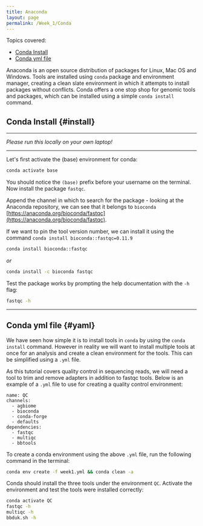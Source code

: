 ```yaml
---
title: Anaconda
layout: page
permalink: /Week_1/Conda
---
```


Topics covered:
- [Conda Install](#install)
- [Conda yml file](#yaml)


Anaconda is an open source distribution of packages for Linux, Mac OS and Windows. Tools are installed using `conda` package and environment manager, creating a clean slate environment in which it attempts to install packages without conflicts. Conda offers a one stop shop for genomic tools and packages, which can be installed using a simple `conda install` command.

## Conda Install {#install}

***

*Please run this locally on your own laptop!*

***

Let's first activate the (base) environment for conda:

```bash
conda activate base
```

You should notice the `(base)` prefix before your username on the terminal. Now install the package `fastqc`.

Append the channel in which to search for the package - looking at the Anaconda repository, we can see that it belongs to `bioconda` [https://anaconda.org/bioconda/fastqc](https://anaconda.org/bioconda/fastqc).

If we want to pin the tool version number, we can install it using the command `conda install bioconda::fastqc=0.11.9`

```bash
conda install bioconda::fastqc
```

*or*

```bash
conda install -c bioconda fastqc
```

 Test the package works by prompting the help documentation with the `-h` flag:

 ```bash
 fastqc -h
 ```

***

## Conda yml file {#yaml}

We have seen how simple it is to install tools in `conda` by using the `conda install` command. However in reality we will want to install multiple tools at once for an analysis and create a clean environment for the tools. This can be simplified using a `.yml` file.

As this tutorial covers quality control in sequencing reads, we will need a tool to trim and remove adapters in addition to fastqc tools. Below is an example of a `.yml` file to use for creating a quality control environment:

```
name: QC
channels:
  - agbiome
  - bioconda
  - conda-forge
  - defaults
dependencies:
  - fastqc
  - multiqc
  - bbtools
```

To create a conda environment using the above `.yml` file, run the following command in the terminal:

```bash
conda env create -f week1.yml && conda clean -a
```

Conda should install the three tools under the environment `QC`. Activate the environment and test the tools were installed correctly:

```bash
conda activate QC
fastqc -h
multiqc -h
bbduk.sh -h
```
